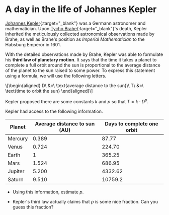 # A day in the life of Johannes Kepler


[Johannes Kepler](https://en.wikipedia.org/wiki/Johannes_Kepler){:target="_blank"}
was a Germann astronomer and mathematician.
Upon [Tycho Brahe](https://en.wikipedia.org/wiki/Tycho_Brahe){:target="_blank"}'s death,
Kepler inherited the meticulously collected astronomical observations made by Brahe,
as well as Brahe's position as *Imperial Mathematician* to the Habsburg Emperor in 1601.


With the detailed observations made by Brahe,
Kepler was able to formulate his **third law of planetary motion**.
It says that the time it takes a planet to complete a full orbit around the sun is
proportional to the average distance of the planet to the sun raised to some power.
To express this statement using a formula,
we will use the following letters.
<div>
  \[\begin{aligned}
    D\ &=\ \text{average distance to the sun}\\
    T\ &=\ \text{time to orbit the sun}
  \end{aligned}\]
</div>

Kepler proposed there are some constants
$k$ and $p$ so that $T = k\cdot D^p$.


Kepler had access to the following information.

| Planet  | Average distance to sun (AU) | Days to complete one orbit |
| ------- | ---------------------------- | ---------------------------|
| Mercury |             0.389            |             87.77          |
| Venus   |             0.724            |            224.70          |
| Earth   |             1                |            365.25          |
| Mars    |             1.524            |            686.95          |
| Jupiter |             5.200            |           4332.62          |
| Saturn  |             9.510            |           10759.2          |

 - Using this information, estimate $p$.

 - Kepler's third law actually claims that $p$ is some nice fraction. Can you guess this fraction?
